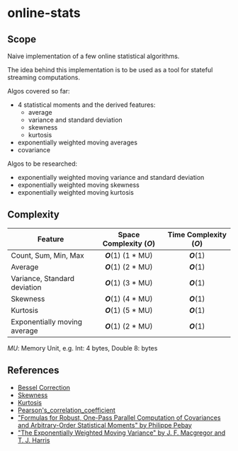 # online-stats


## Scope

Naive implementation of a few online statistical algorithms.

The idea behind this implementation is to be used as a tool for stateful streaming computations.

Algos covered so far:
- 4 statistical moments and the derived features:
  - average
  - variance and standard deviation
  - skewness
  - kurtosis
- exponentially weighted moving averages
- covariance

Algos to be researched:
- exponentially weighted moving variance and standard deviation
- exponentially weighted moving skewness
- exponentially weighted moving kurtosis


## Complexity

| Feature                      | Space Complexity (*O*) | Time Complexity (*O*) |
| ---------------------------- | :--------------------: | :-------------------: |
| Count, Sum, Min, Max         | ***O***(1)  (1 * MU)   | ***O***(1)                |
| Average                      | ***O***(1)  (2 * MU)   | ***O***(1)                |
| Variance, Standard deviation | ***O***(1)  (3 * MU)   | ***O***(1)                |
| Skewness                     | ***O***(1)  (4 * MU)   | ***O***(1)                |
| Kurtosis                     | ***O***(1)  (5 * MU)   | ***O***(1)                |
| Exponentially moving average | ***O***(1)  (2 * MU)   | ***O***(1)                |

*MU*: Memory Unit, e.g. Int: 4 bytes, Double 8: bytes


## References

- [Bessel Correction](https://en.wikipedia.org/wiki/Bessel%27s_correction)
- [Skewness](https://en.wikipedia.org/wiki/Skewness)
- [Kurtosis](https://en.wikipedia.org/wiki/Kurtosis)
- [Pearson's_correlation_coefficient](https://en.wikipedia.org/wiki/Correlation_and_dependence#Pearson's_product-moment_coefficient)
- ["Formulas for Robust, One-Pass Parallel Computation of Covariances and Arbitrary-Order Statistical Moments" by Philippe Pebay](http://prod.sandia.gov/techlib/access-control.cgi/2008/086212.pdf)
- ["The Exponentially Weighted Moving Variance" by J. F. Macgregor and T. J. Harris](https://www.tandfonline.com/doi/abs/10.1080/00224065.1993.11979433)

